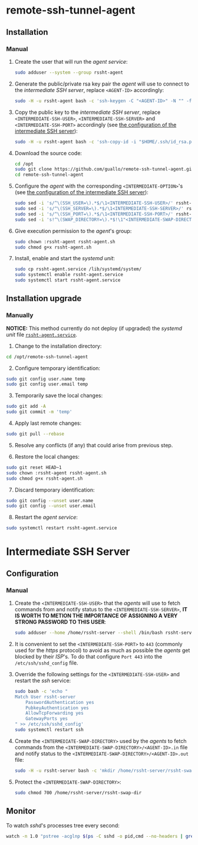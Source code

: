 # remote-ssh-tunnel-agent

## Installation

### Manual

1.  Create the user that will run the *agent service*:

    ```bash
    sudo adduser --system --group rssht-agent
    ```

2.  Generate the public/private rsa key pair the *agent* will use to connect to the *intermediate SSH server*, replace `<AGENT-ID>` accordingly:

    ```bash
    sudo -H -u rssht-agent bash -c 'ssh-keygen -C "<AGENT-ID>" -N "" -f "$HOME/.ssh/id_rsa"'
    ```

3.  Copy the public key to the *intermediate SSH server*, replace `<INTERMEDIATE-SSH-USER>`, `<INTERMEDIATE-SSH-SERVER>` and `<INTERMEDIATE-SSH-PORT>` accordingly (see [the configuration of the intermediate SSH server](#manual-1)):

    ```bash
    sudo -H -u rssht-agent bash -c 'ssh-copy-id -i "$HOME/.ssh/id_rsa.pub" <INTERMEDIATE-SSH-USER>@<INTERMEDIATE-SSH-SERVER> -p <INTERMEDIATE-SSH-PORT>'
    ```

4.  Download the source code:

    ```bash
    cd /opt
    sudo git clone https://github.com/guallo/remote-ssh-tunnel-agent.git
    cd remote-ssh-tunnel-agent
    ```

5.  Configure the *agent* with the corresponding `<INTERMEDIATE-OPTION>`'s (see [the configuration of the intermediate SSH server](#manual-1)):

    ```bash
    sudo sed -i 's/^\(SSH_USER=\).*$/\1<INTERMEDIATE-SSH-USER>/' rssht-agent.sh
    sudo sed -i 's/^\(SSH_SERVER=\).*$/\1<INTERMEDIATE-SSH-SERVER>/' rssht-agent.sh
    sudo sed -i 's/^\(SSH_PORT=\).*$/\1<INTERMEDIATE-SSH-PORT>/' rssht-agent.sh
    sudo sed -i 's!^\(SWAP_DIRECTORY=\).*$!\1"<INTERMEDIATE-SWAP-DIRECTORY>"!' rssht-agent.sh
    ```

6.  Give execution permission to the *agent*'s group:

    ```bash
    sudo chown :rssht-agent rssht-agent.sh
    sudo chmod g+x rssht-agent.sh
    ```

7.  Install, enable and start the *systemd unit*:

    ```bash
    sudo cp rssht-agent.service /lib/systemd/system/
    sudo systemctl enable rssht-agent.service
    sudo systemctl start rssht-agent.service
    ```

## Installation upgrade

### Manually

**NOTICE:** This method currently do not deploy (if upgraded) the *systemd unit* file [`rssht-agent.service`](https://github.com/guallo/remote-ssh-tunnel-agent/blob/master/rssht-agent.service).

1.  Change to the installation directory:

```bash
cd /opt/remote-ssh-tunnel-agent
```

2.  Configure temporary identification:

```bash
sudo git config user.name temp
sudo git config user.email temp
```

3.  Temporarily save the local changes:

```bash
sudo git add -A
sudo git commit -m 'temp'
```

4.  Apply last remote changes:

```bash
sudo git pull --rebase
```

5.  Resolve any conflicts (if any) that could arise from previous step.

6.  Restore the local changes:

```bash
sudo git reset HEAD~1
sudo chown :rssht-agent rssht-agent.sh
sudo chmod g+x rssht-agent.sh
```

7.  Discard temporary identification:

```bash
sudo git config --unset user.name
sudo git config --unset user.email
```

8.  Restart the *agent service*:

```bash
sudo systemctl restart rssht-agent.service
```

# Intermediate SSH Server

## Configuration

### Manual

1.  Create the `<INTERMEDIATE-SSH-USER>` that the *agents* will use to fetch commands from and notify status to the `<INTERMEDIATE-SSH-SERVER>`, **IT IS WORTH TO METION THE IMPORTANCE OF ASSIGNING A VERY STRONG PASSWORD TO THIS USER**:

    ```bash
    sudo adduser --home /home/rssht-server --shell /bin/bash rssht-server
    ```

2.  It is convenient to set the `<INTERMEDIATE-SSH-PORT>` to `443` (commonly used for the *https* protocol) to avoid as much as possible the *agents* get blocked by their *ISP*'s. To do that configure `Port 443` into the `/etc/ssh/sshd_config` file.

3.  Override the following settings for the `<INTERMEDIATE-SSH-USER>` and restart the *ssh* service:

    ```bash
    sudo bash -c 'echo "
    Match User rssht-server
        PasswordAuthentication yes
        PubkeyAuthentication yes
        AllowTcpForwarding yes
        GatewayPorts yes
    " >> /etc/ssh/sshd_config'
    sudo systemctl restart ssh
    ```

4.  Create the `<INTERMEDIATE-SWAP-DIRECTORY>` used by the *agents* to fetch commands from the `<INTERMEDIATE-SWAP-DIRECTORY>/<AGENT-ID>.in` file and notify status to the `<INTERMEDIATE-SWAP-DIRECTORY>/<AGENT-ID>.out` file:

    ```bash
    sudo -H -u rssht-server bash -c 'mkdir /home/rssht-server/rssht-swap-dir'
    ```

5.  Protect the `<INTERMEDIATE-SWAP-DIRECTORY>`:

    ```bash
    sudo chmod 700 /home/rssht-server/rssht-swap-dir
    ```

## Monitor

To watch *sshd*'s processes tree every second:

```bash
watch -n 1.0 "pstree -acglnp $(ps -C sshd -o pid,cmd --no-headers | grep /usr/sbin/sshd | grep -Po '\d+' | head -n 1)"
```
